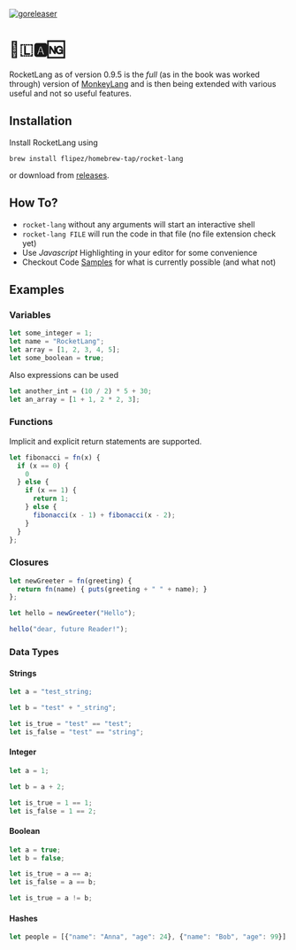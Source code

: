 [![goreleaser](https://github.com/Flipez/rocket-lang/actions/workflows/release.yml/badge.svg)](https://github.com/Flipez/rocket-lang/actions/workflows/release.yml)

# 🚀🇱🅰🆖

RocketLang as of version 0.9.5 is the _full_ (as in the book was worked through) version of [MonkeyLang](https://monkeylang.org/) and is then being extended with various useful and not so useful features.

## Installation

Install RocketLang using 

```
brew install flipez/homebrew-tap/rocket-lang
```
or download from [releases](https://github.com/Flipez/rocket-lang/releases).

## How To?

* `rocket-lang` without any arguments will start an interactive shell
* `rocket-lang FILE` will run the code in that file (no file extension check yet)
* Use _Javascript_ Highlighting in your editor for some convenience
* Checkout Code [Samples](examples/) for what is currently possible (and what not)

## Examples
### Variables
```js
let some_integer = 1;
let name = "RocketLang";
let array = [1, 2, 3, 4, 5];
let some_boolean = true;
```

Also expressions can be used
```js
let another_int = (10 / 2) * 5 + 30;
let an_array = [1 + 1, 2 * 2, 3];
```

### Functions
Implicit and explicit return statements are supported.
```js
let fibonacci = fn(x) {
  if (x == 0) {
    0
  } else {
    if (x == 1) {
      return 1;
    } else {
      fibonacci(x - 1) + fibonacci(x - 2);
    }
  }
};
```
### Closures
```js
let newGreeter = fn(greeting) {
  return fn(name) { puts(greeting + " " + name); }
};

let hello = newGreeter("Hello");

hello("dear, future Reader!");

```

### Data Types
#### Strings
```js
let a = "test_string;

let b = "test" + "_string";

let is_true = "test" == "test";
let is_false = "test" == "string";
```

#### Integer
```js
let a = 1;

let b = a + 2;

let is_true = 1 == 1;
let is_false = 1 == 2;
```

#### Boolean
```js
let a = true;
let b = false;

let is_true = a == a;
let is_false = a == b;

let is_true = a != b;
```

#### Hashes
```js
let people = [{"name": "Anna", "age": 24}, {"name": "Bob", "age": 99}];
```

